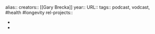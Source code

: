 alias::
creators:: [[Gary Brecka]] 
year::
URL:: 
tags:: podcast, vodcast, #health #longevity 
rel-projects::


-
-